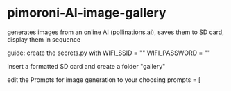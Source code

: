 # pimoroni-AI-image-gallery

generates images from an online AI (pollinations.ai), saves them to SD card, display them in sequence

guide:
create the secrets.py with
WIFI_SSID = ""
WIFI_PASSWORD = ""

insert a formatted SD card and create a folder "gallery"

edit the Prompts for image generation to your choosing
prompts = [
